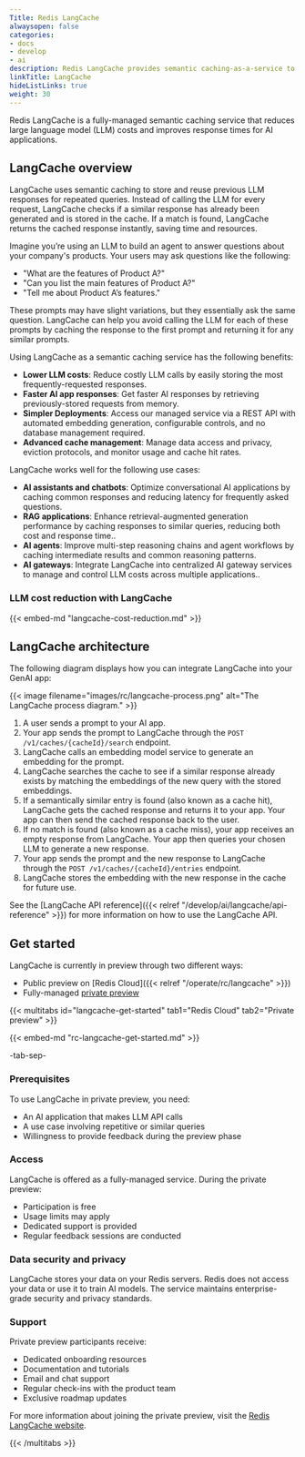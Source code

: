 ```yaml
---
Title: Redis LangCache
alwaysopen: false
categories:
- docs
- develop
- ai
description: Redis LangCache provides semantic caching-as-a-service to reduce LLM costs and improve response times for AI applications.
linkTitle: LangCache
hideListLinks: true
weight: 30
---
```


Redis LangCache is a fully-managed semantic caching service that reduces large language model (LLM) costs and improves response times for AI applications.

## LangCache overview

LangCache uses semantic caching to store and reuse previous LLM responses for repeated queries. Instead of calling the LLM for every request, LangCache checks if a similar response has already been generated and is stored in the cache. If a match is found, LangCache returns the cached response instantly, saving time and resources. 

Imagine you’re using an LLM to build an agent to answer questions about your company's products. Your users may ask questions like the following:

- "What are the features of Product A?"
- "Can you list the main features of Product A?"
- "Tell me about Product A’s features."

These prompts may have slight variations, but they essentially ask the same question. LangCache can help you avoid calling the LLM for each of these prompts by caching the response to the first prompt and returning it for any similar prompts.

Using LangCache as a semantic caching service has the following benefits:

- **Lower LLM costs**:  Reduce costly LLM calls by easily storing the most frequently-requested responses.
- **Faster AI app responses**: Get faster AI responses by retrieving previously-stored requests from memory.
- **Simpler Deployments**: Access our managed service via a REST API with automated embedding generation, configurable controls, and no database management required.
- **Advanced cache management**: Manage data access and privacy, eviction protocols, and monitor usage and cache hit rates.

LangCache works well for the following use cases:

- **AI assistants and chatbots**: Optimize conversational AI applications by caching common responses and reducing latency for frequently asked questions.
- **RAG applications**: Enhance retrieval-augmented generation performance by caching responses to similar queries, reducing both cost and response time..
- **AI agents**: Improve multi-step reasoning chains and agent workflows by caching intermediate results and common reasoning patterns.
- **AI gateways**: Integrate LangCache into centralized AI gateway services to manage and control LLM costs across multiple applications..

### LLM cost reduction with LangCache

{{< embed-md "langcache-cost-reduction.md"  >}}

## LangCache architecture

The following diagram displays how you can integrate LangCache into your GenAI app:

{{< image filename="images/rc/langcache-process.png" alt="The LangCache process diagram." >}}

1. A user sends a prompt to your AI app.
1. Your app sends the prompt to LangCache through the `POST /v1/caches/{cacheId}/search` endpoint.
1. LangCache calls an embedding model service to generate an embedding for the prompt.
1. LangCache searches the cache to see if a similar response already exists by matching the embeddings of the new query with the stored embeddings. 
1. If a semantically similar entry is found (also known as a cache hit), LangCache gets the cached response and returns it to your app. Your app can then send the cached response back to the user.
1. If no match is found (also known as a cache miss), your app receives an empty response from LangCache. Your app then queries your chosen LLM to generate a new response.
1. Your app sends the prompt and the new response to LangCache through the `POST /v1/caches/{cacheId}/entries` endpoint. 
1. LangCache stores the embedding with the new response in the cache for future use.

See the [LangCache API reference]({{< relref "/develop/ai/langcache/api-reference" >}}) for more information on how to use the LangCache API.

## Get started

LangCache is currently in preview through two different ways:

- Public preview on [Redis Cloud]({{< relref "/operate/rc/langcache" >}})
- Fully-managed [private preview](https://redis.io/langcache/)

{{< multitabs id="langcache-get-started" 
    tab1="Redis Cloud" 
    tab2="Private preview" >}}

{{< embed-md "rc-langcache-get-started.md"  >}}

-tab-sep-

### Prerequisites

To use LangCache in private preview, you need:

- An AI application that makes LLM API calls
- A use case involving repetitive or similar queries
- Willingness to provide feedback during the preview phase

### Access

LangCache is offered as a fully-managed service. During the private preview:

- Participation is free
- Usage limits may apply
- Dedicated support is provided
- Regular feedback sessions are conducted

### Data security and privacy

LangCache stores your data on your Redis servers. Redis does not access your data or use it to train AI models. The service maintains enterprise-grade security and privacy standards.

### Support

Private preview participants receive:

- Dedicated onboarding resources
- Documentation and tutorials
- Email and chat support
- Regular check-ins with the product team
- Exclusive roadmap updates

For more information about joining the private preview, visit the [Redis LangCache website](https://redis.io/langcache/).

{{< /multitabs >}}
